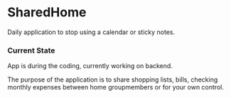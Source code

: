 # SharedHome

Daily application to stop using a calendar or sticky notes.

### Current State
App is during the coding, currently working on backend. 

The purpose of the application is to share shopping lists, bills, checking monthly expenses between home groupmembers or for your own control.

